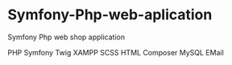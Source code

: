 # Symfony-Php-web-aplication
Symfony Php web shop application

PHP
Symfony
Twig
XAMPP
SCSS
HTML
Composer
MySQL
EMail
